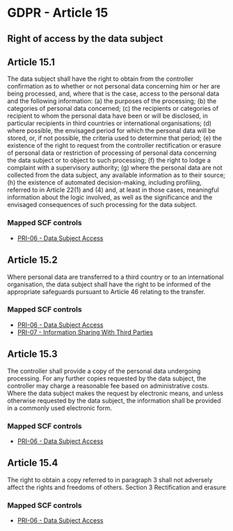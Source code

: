 # GDPR - Article 15
## Right of access by the data subject

  
## Article 15.1
The data subject shall have the right to obtain from the controller confirmation as to whether or not personal data concerning him or her are being processed, and, where that is the case, access to the personal data and the following information:
(a) the purposes of the processing;
(b) the categories of personal data concerned;
(c) the recipients or categories of recipient to whom the personal data have been or will be disclosed, in particular recipients in third countries or international organisations;
(d) where possible, the envisaged period for which the personal data will be stored, or, if not possible, the criteria used to determine that period;
(e) the existence of the right to request from the controller rectification or erasure of personal data or restriction of processing of personal data concerning the data subject or to object to such processing;
(f) the right to lodge a complaint with a supervisory authority;
(g) where the personal data are not collected from the data subject, any available information as to their source;
(h) the existence of automated decision-making, including profiling, referred to in Article 22(1) and (4) and, at least in those cases, meaningful information about the logic involved, as well as the significance and the envisaged consequences of such processing for the data subject.
  
### Mapped SCF controls
- [PRI-06 - Data Subject Access](../scf/pri-06-datasubjectaccess.md)
  
## Article 15.2
Where personal data are transferred to a third country or to an international organisation, the data subject shall have the right to be informed of the appropriate safeguards pursuant to Article 46 relating to the transfer.
  
### Mapped SCF controls
- [PRI-06 - Data Subject Access](../scf/pri-06-datasubjectaccess.md)
- [PRI-07 - Information Sharing With Third Parties](../scf/pri-07-informationsharingwiththirdparties.md)
  
## Article 15.3
The controller shall provide a copy of the personal data undergoing processing. For any further copies requested by the data subject, the controller may charge a reasonable fee based on administrative costs. Where the data subject makes the request by electronic means, and unless otherwise requested by the data subject, the information shall be provided in a commonly used electronic form.
  
### Mapped SCF controls
- [PRI-06 - Data Subject Access](../scf/pri-06-datasubjectaccess.md)
  
## Article 15.4
The right to obtain a copy referred to in paragraph 3 shall not adversely affect the rights and freedoms of others.
<span class="expanded">Section 3
<span class="bold"><span class="expanded">Rectification and erasure
  
### Mapped SCF controls
- [PRI-06 - Data Subject Access](../scf/pri-06-datasubjectaccess.md)
  